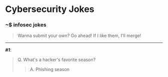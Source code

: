 # Cybersecurity Jokes
### ~$ infosec jokes
> Wanna submit your own? Go ahead! If I like them, I'll merge!
---
***#1***:
> Q. What's a hacker's favorite season?
>> A. Phishing season
